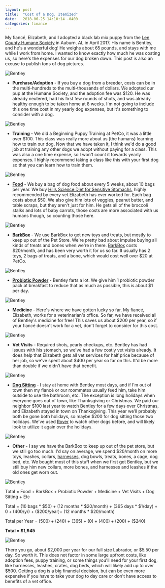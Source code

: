 ```yaml
---
layout: post
title:  "Cost of a Dog, Itemized"
date:   2018-06-25 14:10:14 -0400
categories: finance
---
```


My fiancé, Elizabeth, and I adopted a black lab mix puppy from the [Lee County Humane Society](https://www.leecountyhumane.org/) in Auburn, AL in April 2017. His name is Bentley, and he's a wonderful dog! He weighs about 65 pounds, and stays with me while I work from home. I wanted to know exactly how much he was costing us, so here's the expenses for our dog broken down. This post is also an excuse to publish tons of dog pictures.

![Bentley](/images/dog/pup.jpg)

* **Purchase/Adoption** - If you buy a dog from a breeder, costs can be in the multi-hundreds to the multi-thousands of dollars. We adopted our pup at the Humane Society, and the adoption fee was $120. He was already neutered, had his first few rounds of shots, and was already healthy enough to be taken home at 8 weeks. I'm not going to include this one time cost in my yearly dog expenses, but it's something to consider with a dog.

![Bentley](/images/dog/cake.jpg)

* **Training** - We did a Beginning Puppy Training at PetCo, it was a little over $100. This class was really more about us (the humans) learning how to train our dog. Now that we have taken it, I think we'd do a good job at training any other dogs we adopt without paying for a class. This was also a one time expense, so I won't count it towards yearly expenses. I highly recommend taking a class like this with your first dog so that you can learn how to train them.

![Bentley](/images/dog/lake.jpg)

* **[Food](https://amzn.to/2trGgLe)** - We buy a bag of dog food about every 5 weeks, about 10 bags per year. We buy [Hills Science Diet for Sensitive Stomachs](https://amzn.to/2trGgLe), highly recommended by every vet Elizabeth has ever worked for. Each bag costs about $50. We also give him lots of veggies, peanut butter, and table scraps, but they aren't just for him. He gets all of the broccoli stalks and lots of baby carrots, those costs are more associated with us humans though, so counting those here.

![Bentley](/images/dog/barkbox.jpg)

* **[BarkBox](http://www.barkbox.com/r/VLSI3YAX94)** -  We use BarkBox to get new toys and treats, but mostly to keep up out of the Pet Store. We're pretty bad about impulse buying all kinds of treats and bones when we're in there. [BarkBox](http://www.barkbox.com/r/VLSI3YAX94) costs $20/month, and has been very worth it for us so far. It usually has 2 toys, 2 bags of treats, and a bone, which would cost well over $20 at PetCo.

![Bentley](/images/dog/tango.jpg)

* **[Probiotic Powder](https://amzn.to/2MprawH)** - Bentley farts a lot. We give him 1 probiotic powder pack at breakfast to reduce that as much as possible, this is about $1 per day.

![Bentley](/images/dog/pool.jpg)

* **Medicine** - Here's where we have gotten lucky so far. My fiancé, Elizabeth, works for a veterinarian's office. So far, we have received all of Bentley's medicine for free! This saves us about $200 per year, so if your fiancé doesn't work for a vet, don't forget to consider for this cost.

![Bentley](/images/dog/halloween.jpg)

* **Vet Visits** - Required shots, yearly checkups, etc. Bentley has had issues with his stomach, so we've had a few costly vet visits already. It does help that Elizabeth gets all vet services for half price because of her job, so we've spent about $400 per year so far on this. It'd be more than double if we didn't have that benefit.

![Bentley](/images/dog/luau.jpg)

* **[Dog Sitting](www.rover.com/refer/robers32904/)** - I stay at home with Bentley most days, and if I'm out of town then my fiancé or our roommates usually feed him, take him outside to use the bathroom, etc. The exception is long holidays when everyone goes out of town, like Thanksgiving or Christmas. We paid our neighbor $100 last year to watch Bentley for a few days over Christmas, and Elizabeth stayed in town on Thanksgiving. This year we'll probably both be gone both holidays, so maybe $200 for dog sitting those two holidays. We've used [Rover](www.rover.com/refer/robers32904/) to watch other dogs before, and will likely look to utilize it again over the holidays.

![Bentley](/images/dog/lightsaber.jpg)

* **Other** - I say we have the BarkBox to keep up out of the pet store, but we still go too much. I'd say on average, we spend $20/month on more toys, leashes, collars, [harnesses](https://amzn.to/2K9EhWo), dog bowls, treats, bones, a cage, dog bed, etc. We bought most of this stuff when we first got Bentley, but we still buy him new collars, more bones, and harnesses and leashes if the old ones get worn out.

![Bentley](/images/dog/hd.jpg)

Total = Food + BarkBox + Probiotic Powder + Medicine + Vet Visits + Dog Sitting + Etc

Total = (10 bags * $50) + (12 months * $20/month) + (365 days * $1/day) + $0 + ($400/yr) + ($200/year)+ (12 months * $20/month)

Total per Year = ($500) + ($240) + ($365) + ($0) + ($400) + ($200) + ($240)

**Total = $1,945**

![Bentley](/images/dog/handsome.jpg)

There you go, about $2,000 per year for our full size Labrador, or $5.50 per day. So worth it. This does not factor in some large upfront costs, like adoption fees, puppy training, or some things you'll need for your first dog, like harnesses, leashes, crates, dog beds, which will likely add up to over $500. Getting a dog is a big financial decision, but can be even more expensive if you have to take your dog to day care or don't have access to benefits of a vet office.
